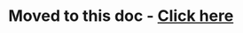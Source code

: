 # Moved to this doc - [Click here](https://docs.google.com/document/d/17XV7gFZ2_rsPGg8uoDY8B1_fB06jsMuHx3O8gS3V6Q0/edit?tab=t.ky7afdo4xtp7#heading=h.9nwt5trhda1t)
